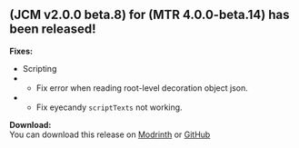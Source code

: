 ## (JCM v2.0.0 beta.8) for (MTR 4.0.0-beta.14) has been released!

**Fixes:**
- Scripting
- - Fix error when reading root-level decoration object json.
- - Fix eyecandy `scriptTexts` not working.

**Download:**  
You can download this release on [Modrinth](https://modrinth.com/mod/jcm) or [GitHub](https://github.com/DistrictOfJoban/Joban-Client-Mod/releases)
